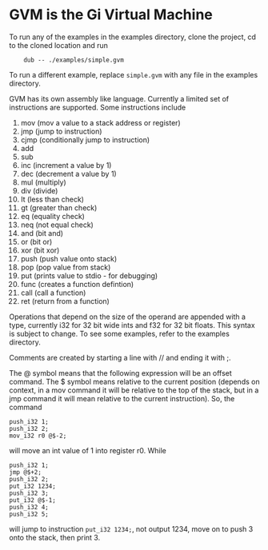 # GVM is the Gi Virtual Machine
To run any of the examples in the examples directory, clone the project, cd to the cloned location and run
```
	dub -- ./examples/simple.gvm
```
To run a different example, replace `simple.gvm` with any file in the examples directory.

GVM has its own assembly like language. Currently a limited set of instructions are supported. Some instructions include 
1. mov (mov a value to a stack address or register)
2. jmp (jump to instruction)
3. cjmp (conditionally jump to instruction)
4. add
5. sub
6. inc (increment a value by 1)
7. dec (decrement a value by 1)
8. mul (multiply)
9. div (divide)
10. lt (less than check)
11. gt (greater than check)
12. eq (equality check)
13. neq (not equal check)
14. and (bit and)
15. or (bit or)
16. xor (bit xor)
17. push (push value onto stack)
18. pop (pop value from stack)
19. put (prints value to stdio - for debugging)
20. func (creates a function defintion)
21. call (call a function)
22. ret (return from a function)

Operations that depend on the size of the operand are appended with a type, currently i32 for 32 bit wide ints and f32 for 32 bit floats. This syntax is subject to change. To see some examples, refer to the examples directory. 

Comments are created by starting a line with // and ending it with ;.

The @ symbol means that the following expression will be an offset command. The $ symbol means relative to the current position (depends on context, in a mov command it will be relative to the top of the stack, but in a jmp command it will mean relative to the current instruction). So, the command

```
push_i32 1;
push_i32 2;
mov_i32 r0 @$-2;
```

will move an int value of 1 into register r0. While

```
push_i32 1;
jmp @$+2;
push_i32 2;
put_i32 1234;
push_i32 3;
put_i32 @$-1;
push_i32 4;
push_i32 5;
```

will jump to instruction `put_i32 1234;`, not output 1234, move on to push 3 onto the stack, then print 3.